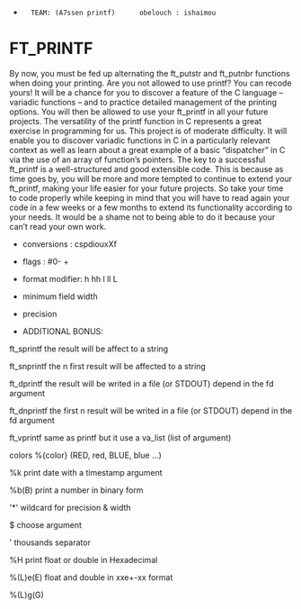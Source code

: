 *       TEAM: (A7ssen printf)      obelouch : ishaimou
# FT_PRINTF

By now, you must be fed up alternating the ft_putstr and ft_putnbr functions when doing your printing. Are you not allowed to use printf? You can recode yours! It will be a chance for you to discover a feature of the C language – variadic functions – and to practice detailed management of the printing options. You will then be allowed to use your ft_printf in all your future projects.
The versatility of the printf function in C represents a great exercise in programming for us. This project is of moderate difficulty. It will enable you to discover variadic functions in C in a particularly relevant context as well as learn about a great example of a basic “dispatcher” in C via the use of an array of function’s pointers.
The key to a successful ft_printf is a well-structured and good extensible code. This is because as time goes by, you will be more and more tempted to continue to extend your ft_printf, making your life easier for your future projects. So take your time to code properly while keeping in mind that you will have to read again your code in a few weeks or a few months to extend its functionality according to your needs. It would be a shame not to being able to do it because your can’t read your own work.

* conversions	:			cspdiouxXf
* flags			:			#0- +
* format modifier:			h hh l ll L
* minimum field width
* precision

* ADDITIONAL BONUS:

ft_sprintf   the result will be affect to a string

ft_snprintf  the n first result will be affected to a string

ft_dprintf   the result will be writed in a file (or STDOUT) depend in the fd argument

ft_dnprintf  the first n result will be writed in a file (or STDOUT) depend in the fd argument

ft_vprintf	same as printf but it use a va_list (list of argument)

colors		%{color}	(RED, red, BLUE, blue ...)

%k			print date with a timestamp argument

%b(B)		print a number in binary form

'*'			wildcard for precision & width

$			choose argument

'			thousands separator

%H			print float or double in Hexadecimal

%(L)e(E)	float and double in xxe+-xx format

%(L)g(G)
